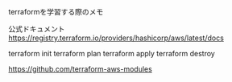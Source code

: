 terraformを学習する際のメモ

公式ドキュメント
https://registry.terraform.io/providers/hashicorp/aws/latest/docs

terraform init
terraform plan
terraform apply
terraform destroy


https://github.com/terraform-aws-modules